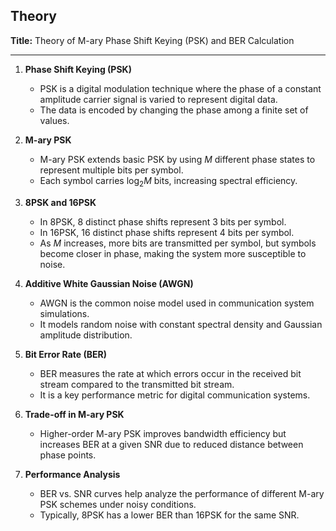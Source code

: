 
##  Theory

**Title:** Theory of M-ary Phase Shift Keying (PSK) and BER Calculation

---

1. **Phase Shift Keying (PSK)**

   * PSK is a digital modulation technique where the phase of a constant amplitude carrier signal is varied to represent digital data.
   * The data is encoded by changing the phase among a finite set of values.

2. **M-ary PSK**

   * M-ary PSK extends basic PSK by using $M$ different phase states to represent multiple bits per symbol.
   * Each symbol carries $\log_2 M$ bits, increasing spectral efficiency.

3. **8PSK and 16PSK**

   * In 8PSK, 8 distinct phase shifts represent 3 bits per symbol.
   * In 16PSK, 16 distinct phase shifts represent 4 bits per symbol.
   * As $M$ increases, more bits are transmitted per symbol, but symbols become closer in phase, making the system more susceptible to noise.

4. **Additive White Gaussian Noise (AWGN)**

   * AWGN is the common noise model used in communication system simulations.
   * It models random noise with constant spectral density and Gaussian amplitude distribution.

5. **Bit Error Rate (BER)**

   * BER measures the rate at which errors occur in the received bit stream compared to the transmitted bit stream.
   * It is a key performance metric for digital communication systems.

6. **Trade-off in M-ary PSK**

   * Higher-order M-ary PSK improves bandwidth efficiency but increases BER at a given SNR due to reduced distance between phase points.

7. **Performance Analysis**

   * BER vs. SNR curves help analyze the performance of different M-ary PSK schemes under noisy conditions.
   * Typically, 8PSK has a lower BER than 16PSK for the same SNR.
